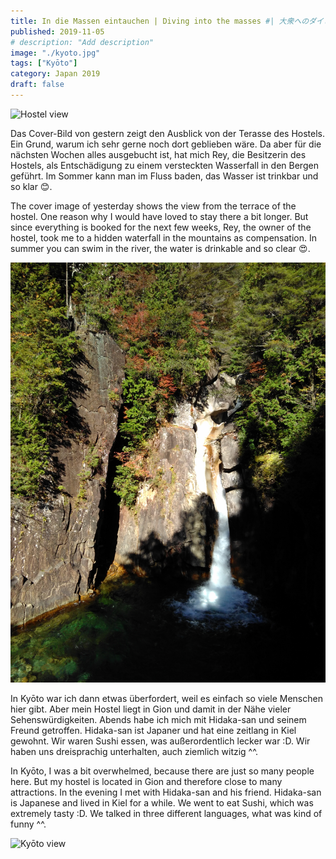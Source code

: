 ```yaml
---
title: In die Massen eintauchen | Diving into the masses #| 大衆へのダイビング
published: 2019-11-05
# description: "Add description"
image: "./kyoto.jpg"
tags: ["Kyōto"]
category: Japan 2019
draft: false
---
```


![Hostel view](./hostel.jpg)

Das Cover-Bild von gestern zeigt den Ausblick von der Terasse des Hostels. Ein Grund, warum ich sehr gerne noch dort geblieben wäre. Da aber für die nächsten 
Wochen alles ausgebucht ist, hat mich Rey, die Besitzerin des Hostels, als Entschädigung zu einem versteckten Wasserfall in den Bergen geführt. 
Im Sommer kann man im Fluss baden, das Wasser ist trinkbar und so klar 😊.

The cover image of yesterday shows the view from the terrace of the hostel. One reason why I would have loved to stay there a bit longer. But since everything 
is booked for the next few weeks, Rey, the owner of the hostel, took me to a hidden waterfall in the mountains as compensation. In summer you can swim in the 
river, the water is drinkable and so clear 😍. 

![Hidden gem in the mountains](./waterfall.jpg)

In Kyōto war ich dann etwas überfordert, weil es einfach so viele Menschen hier gibt. Aber mein Hostel liegt in Gion und damit in der Nähe vieler 
Sehenswürdigkeiten.
Abends habe ich mich mit Hidaka-san und seinem Freund getroffen. Hidaka-san ist Japaner und hat eine zeitlang in Kiel gewohnt. Wir waren Sushi essen, 
was außerordentlich lecker war :D. Wir haben uns dreisprachig unterhalten, auch ziemlich witzig ^^.

In Kyōto, I was a bit overwhelmed, because there are just so many people here. But my hostel is located in Gion and therefore close to many attractions.
In the evening I met with Hidaka-san and his friend. Hidaka-san is Japanese and lived in Kiel for a while. We went to eat Sushi, which was extremely tasty :D. 
We talked in three different languages, what was kind of funny ^^.

![Kyōto view](./kyoto.jpg)







